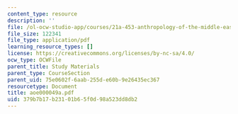```yaml
---
content_type: resource
description: ''
file: /ol-ocw-studio-app/courses/21a-453-anthropology-of-the-middle-east-spring-2004/379b7b17b23101b65f0d98a523dd8db2_aoe000049a.pdf
file_size: 122341
file_type: application/pdf
learning_resource_types: []
license: https://creativecommons.org/licenses/by-nc-sa/4.0/
ocw_type: OCWFile
parent_title: Study Materials
parent_type: CourseSection
parent_uid: 75e0602f-6aab-255d-e60b-9e26435ec367
resourcetype: Document
title: aoe000049a.pdf
uid: 379b7b17-b231-01b6-5f0d-98a523dd8db2
---
```

